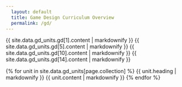 ```yaml
---
  layout: default
  title: Game Design Curriculum Overview
  permalink: /gd/
---
```


{{ site.data.gd_units.gd[1].content | markdownify }}
{{ site.data.gd_units.gd[5].content | markdownify }}
{{ site.data.gd_units.gd[10].content | markdownify }}
{{ site.data.gd_units.gd[14].content | markdownify }}

{% for unit in site.data.gd_units[page.collection] %}
  {{ unit.heading | markdownify }}
  {{ unit.content | markdownify }}
{% endfor %}
